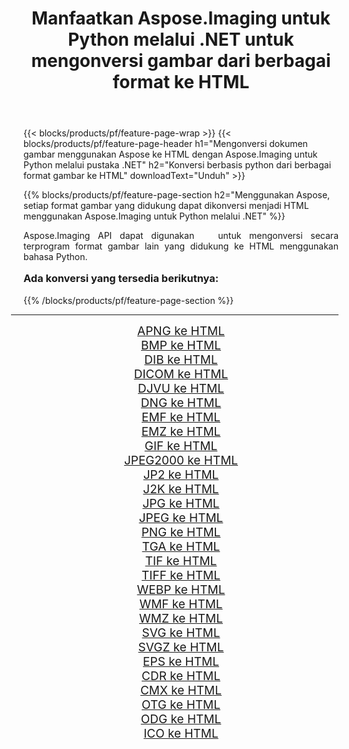 ﻿---
title: Manfaatkan Aspose.Imaging untuk Python melalui .NET untuk mengonversi gambar dari berbagai format ke HTML 
weight: 3920
url: /id/python-net/conversion/to/html/ 
lang: id
langdirlevel: 2
locales: zh-hans,ja,it,ru,de,es,fr,nl,id,lt,pl,pt,vi,tr,ko,zh-hant,ar,hi,th,sv,cs,uk,he
description: Anda dapat menggunakan Aspose.Imaging untuk Python melalui pustaka .NET untuk mengonversi dari berbagai format ke HTML
---

{{< blocks/products/pf/feature-page-wrap >}}
{{< blocks/products/pf/feature-page-header h1="Mengonversi dokumen gambar menggunakan Aspose ke HTML dengan Aspose.Imaging untuk Python melalui pustaka .NET" h2="Konversi berbasis python dari berbagai format gambar ke HTML" downloadText="Unduh" >}}


{{% blocks/products/pf/feature-page-section  h2="Menggunakan Aspose, setiap format gambar yang didukung dapat dikonversi menjadi HTML menggunakan Aspose.Imaging untuk Python melalui .NET" %}}
<p align=justify>Aspose.Imaging API dapat digunakan   untuk mengonversi secara terprogram format gambar lain yang didukung ke HTML menggunakan bahasa Python.</p>
<h3 style="margin-top:16px;">
Ada konversi yang tersedia berikutnya:
</h3>
{{% /blocks/products/pf/feature-page-section %}}
<div class="container-fluid productfamilypage bg-gray">
    <div class="convertypes bg-gray agp-content section">
        <div class="container">
		<hr style="margin-left:-20px;"/>
		<div class="row other-converters" style="gap: 10px;font-size: 19px;text-align:center;">
		    <div class='col-md-3 other-converter remove-lp remove-rp'><a href="/imaging/id/python-net/conversion/apng-to-html/" style="padding:15px;">APNG ke HTML</a></div>
<div class='col-md-3 other-converter remove-lp remove-rp'><a href="/imaging/id/python-net/conversion/bmp-to-html/" style="padding:15px;">BMP ke HTML</a></div>
<div class='col-md-3 other-converter remove-lp remove-rp'><a href="/imaging/id/python-net/conversion/dib-to-html/" style="padding:15px;">DIB ke HTML</a></div>
<div class='col-md-3 other-converter remove-lp remove-rp'><a href="/imaging/id/python-net/conversion/dicom-to-html/" style="padding:15px;">DICOM ke HTML</a></div>
<div class='col-md-3 other-converter remove-lp remove-rp'><a href="/imaging/id/python-net/conversion/djvu-to-html/" style="padding:15px;">DJVU ke HTML</a></div>
<div class='col-md-3 other-converter remove-lp remove-rp'><a href="/imaging/id/python-net/conversion/dng-to-html/" style="padding:15px;">DNG ke HTML</a></div>
<div class='col-md-3 other-converter remove-lp remove-rp'><a href="/imaging/id/python-net/conversion/emf-to-html/" style="padding:15px;">EMF ke HTML</a></div>
<div class='col-md-3 other-converter remove-lp remove-rp'><a href="/imaging/id/python-net/conversion/emz-to-html/" style="padding:15px;">EMZ ke HTML</a></div>
<div class='col-md-3 other-converter remove-lp remove-rp'><a href="/imaging/id/python-net/conversion/gif-to-html/" style="padding:15px;">GIF ke HTML</a></div>
<div class='col-md-3 other-converter remove-lp remove-rp'><a href="/imaging/id/python-net/conversion/jpeg2000-to-html/" style="padding:15px;">JPEG2000 ke HTML</a></div>
<div class='col-md-3 other-converter remove-lp remove-rp'><a href="/imaging/id/python-net/conversion/jp2-to-html/" style="padding:15px;">JP2 ke HTML</a></div>
<div class='col-md-3 other-converter remove-lp remove-rp'><a href="/imaging/id/python-net/conversion/j2k-to-html/" style="padding:15px;">J2K ke HTML</a></div>
<div class='col-md-3 other-converter remove-lp remove-rp'><a href="/imaging/id/python-net/conversion/jpg-to-html/" style="padding:15px;">JPG ke HTML</a></div>
<div class='col-md-3 other-converter remove-lp remove-rp'><a href="/imaging/id/python-net/conversion/jpeg-to-html/" style="padding:15px;">JPEG ke HTML</a></div>
<div class='col-md-3 other-converter remove-lp remove-rp'><a href="/imaging/id/python-net/conversion/png-to-html/" style="padding:15px;">PNG ke HTML</a></div>
<div class='col-md-3 other-converter remove-lp remove-rp'><a href="/imaging/id/python-net/conversion/tga-to-html/" style="padding:15px;">TGA ke HTML</a></div>
<div class='col-md-3 other-converter remove-lp remove-rp'><a href="/imaging/id/python-net/conversion/tif-to-html/" style="padding:15px;">TIF ke HTML</a></div>
<div class='col-md-3 other-converter remove-lp remove-rp'><a href="/imaging/id/python-net/conversion/tiff-to-html/" style="padding:15px;">TIFF ke HTML</a></div>
<div class='col-md-3 other-converter remove-lp remove-rp'><a href="/imaging/id/python-net/conversion/webp-to-html/" style="padding:15px;">WEBP ke HTML</a></div>
<div class='col-md-3 other-converter remove-lp remove-rp'><a href="/imaging/id/python-net/conversion/wmf-to-html/" style="padding:15px;">WMF ke HTML</a></div>
<div class='col-md-3 other-converter remove-lp remove-rp'><a href="/imaging/id/python-net/conversion/wmz-to-html/" style="padding:15px;">WMZ ke HTML</a></div>
<div class='col-md-3 other-converter remove-lp remove-rp'><a href="/imaging/id/python-net/conversion/svg-to-html/" style="padding:15px;">SVG ke HTML</a></div>
<div class='col-md-3 other-converter remove-lp remove-rp'><a href="/imaging/id/python-net/conversion/svgz-to-html/" style="padding:15px;">SVGZ ke HTML</a></div>
<div class='col-md-3 other-converter remove-lp remove-rp'><a href="/imaging/id/python-net/conversion/eps-to-html/" style="padding:15px;">EPS ke HTML</a></div>
<div class='col-md-3 other-converter remove-lp remove-rp'><a href="/imaging/id/python-net/conversion/cdr-to-html/" style="padding:15px;">CDR ke HTML</a></div>
<div class='col-md-3 other-converter remove-lp remove-rp'><a href="/imaging/id/python-net/conversion/cmx-to-html/" style="padding:15px;">CMX ke HTML</a></div>
<div class='col-md-3 other-converter remove-lp remove-rp'><a href="/imaging/id/python-net/conversion/otg-to-html/" style="padding:15px;">OTG ke HTML</a></div>
<div class='col-md-3 other-converter remove-lp remove-rp'><a href="/imaging/id/python-net/conversion/odg-to-html/" style="padding:15px;">ODG ke HTML</a></div>
<div class='col-md-3 other-converter remove-lp remove-rp'><a href="/imaging/id/python-net/conversion/ico-to-html/" style="padding:15px;">ICO ke HTML</a></div>
                </div>
        </div>
    </div>
</div>
<br/>

